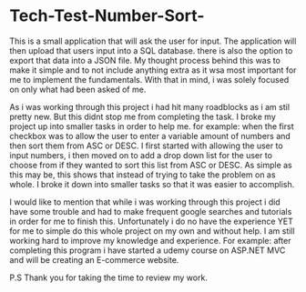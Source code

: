 # Tech-Test-Number-Sort-
This is a small application that will ask the user for input. The application will then upload that users input into a SQL database. there is also the option to export that data into a JSON file. My thought process behind this was to make it simple and to not include anything extra as it wsa most important for me to implement the fundamentals. With that in mind, i was solely focused on only what had been asked of me. 

As i was working through this project i had hit many roadblocks as i am stil pretty new. But this didnt stop me from completing the task. I broke my project up into smaller tasks in order to help me. for example: when the first checkbox was to allow the user to enter a variable amount of numbers and then sort them from ASC or DESC. I first started with allowing the user to input numbers, i then moved on to add a drop down list for the user to choose from if they wanted to sort this list from ASC or DESC. As simple as this may be, this shows that instead of trying to take the problem on as whole. I broke it down into smaller tasks so that it was easier to accomplish. 

I would like to mention that while i was working through this project i did have some trouble and had to make frequent google searches and tutorials in order for me to finish this. Unfortunately i do no have the experience YET for me to simple do this whole project on my own and without help. I am still working hard to improve my knowledge and experience. For example: after completing this program i have started a udemy course on ASP.NET MVC and will be creating an E-commerce website. 

P.S Thank you for taking the time to review my work.
